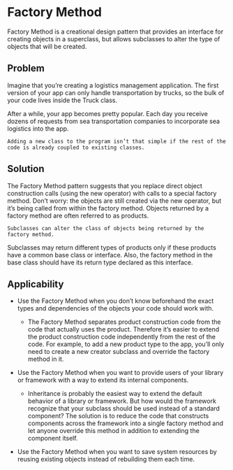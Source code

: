 # Factory Method 

Factory Method is a creational design pattern that provides an interface for creating objects in a superclass, but allows subclasses to alter the type of objects that will be created.

## Problem

Imagine that you’re creating a logistics management application. The first version of your app can only handle transportation by trucks, so the bulk of your code lives inside the Truck class.

After a while, your app becomes pretty popular. Each day you receive dozens of requests from sea transportation companies to incorporate sea logistics into the app. 

``
Adding a new class to the program isn’t that simple if the rest of the code is already coupled to existing classes.
``

## Solution

The Factory Method pattern suggests that you replace direct object construction calls (using the new operator) with calls to a special factory method. Don’t worry: the objects are still created via the new operator, but it’s being called from within the factory method. Objects returned by a factory method are often referred to as products.

``
Subclasses can alter the class of objects being returned by the factory method.
``

Subclasses may return different types of products only if these products have a common base class or interface. Also, the factory method in the base class should have its return type declared as this interface.

## Applicability

- Use the Factory Method when you don’t know beforehand the exact types and dependencies of the objects your code should work with.

    - The Factory Method separates product construction code from the code that actually uses the product. Therefore it’s easier to extend the product construction code independently from the rest of the code.
    For example, to add a new product type to the app, you’ll only need to create a new creator subclass and override the factory method in it.
- Use the Factory Method when you want to provide users of your library or framework with a way to extend its internal components.
    - Inheritance is probably the easiest way to extend the default behavior of a library or framework. But how would the framework recognize that your subclass should be used instead of a standard component?
    The solution is to reduce the code that constructs components across the framework into a single factory method and let anyone override this method in addition to extending the component itself.

-  Use the Factory Method when you want to save system resources by reusing existing objects instead of rebuilding them each time.